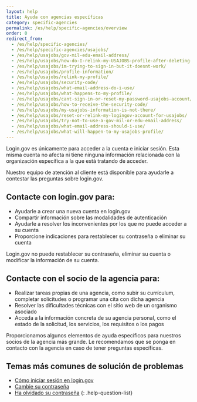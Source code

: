 ```yaml
---
layout: help
title: Ayuda con agencias específicas
category: specific-agencies
permalink: /es/help/specific-agencies/overview
order: 0
redirect_from:
  - /es/help/specific-agencies/
  - /es/help/specific-agencies/usajobs/
  - /es/help/usajobs/gov-mil-edu-email-address/
  - /es/help/usajobs/how-do-I-relink-my-USAJOBS-profile-after-deleting-my-login-account/
  - /es/help/usajobs/im-trying-to-sign-in-but-it-doesnt-work/
  - /es/help/usajobs/profile-information/
  - /es/help/usajobs/relink-my-profile/
  - /es/help/usajobs/security-code/
  - /es/help/usajobs/what-email-address-do-i-use/
  - /es/help/usajobs/what-happens-to-my-profile/
  - /es/help/usajobs/cant-sign-in-or-reset-my-password-usajobs-account/
  - /es/help/usajobs/how-to-receive-the-security-code/
  - /es/help/usajobs/my-usajobs-information-is-not-there/
  - /es/help/usajobs/reset-or-relink-my-logingov-account-for-usajobs/
  - /es/help/usajobs/try-not-to-use-a-gov-mil-or-edu-email-address/
  - /es/help/usajobs/what-email-address-should-i-use/
  - /es/help/usajobs/what-will-happen-to-my-usajobs-profile/
---
```


Login.gov es únicamente para acceder a la cuenta e iniciar sesión. Esta misma cuenta no afecta ni tiene ninguna información relacionada con la organización específica a la que está tratando de acceder.

Nuestro equipo de atención al cliente está disponible para ayudarle a contestar las preguntas sobre login.gov.

## Contacte con login.gov para:
* Ayudarle a crear una nueva cuenta en login.gov
* Compartir información sobre las modalidades de autenticación
* Ayudarle a resolver los inconvenientes por los que no puede acceder a su cuenta
* Proporcione indicaciones para restablecer su contraseña o eliminar su cuenta

Login.gov no puede restablecer su contraseña, eliminar su cuenta o modificar la información de su cuenta.

## Contacte con el socio de la agencia para:
* Realizar tareas propias de una agencia, como subir su currículum, completar solicitudes o programar una cita con dicha agencia
* Resolver las dificultades técnicas con el sitio web de un organismo asociado
* Acceda a la información concreta de su agencia personal, como el estado de la solicitud, los servicios, los requisitos o los pagos

Proporcionamos algunos elementos de ayuda específicos para nuestros socios de la agencia más grande. Le recomendamos que se ponga en contacto con la agencia en caso de tener preguntas específicas.

## Temas más comunes de solución de problemas

* [Cómo iniciar sesión en login.gov](site.baseurl/help/trouble-signing-in/how-to-sign-in/)
* [Cambie su contraseña](site.baseurl/help/manage-your-account/change-your-password/)
* [Ha olvidado su contraseña](site.baseurl/help/trouble-signing-in/forgot-your-password/)
{: .help-question-list}
